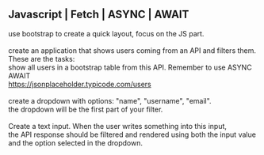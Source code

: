 ## Javascript | Fetch | ASYNC | AWAIT

use bootstrap to create a quick layout, focus on the JS part.<br>
<br>
create an application that shows users coming from an API and filters them.<br>
These are the tasks:<br>
show all users in a bootstrap table from this API. Remember to use ASYNC AWAIT<br>
https://jsonplaceholder.typicode.com/users<br>
<br>
create a dropdown with options: "name", "username", "email".<br>
the dropdown will be the first part of your filter.<br>
<br>
Create a text input. When the user writes something into this input,<br>
the API response should be filtered and rendered using both the input value and the option selected in the dropdown.